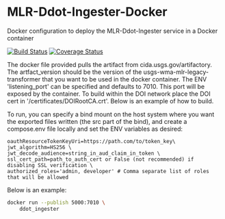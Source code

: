 # MLR-Ddot-Ingester-Docker
Docker configuration to deploy the MLR-Ddot-Ingester service in a Docker container 

[![Build Status](https://travis-ci.org/USGS-CIDA/MLR-Ddot-Ingester-Docker.svg?branch=master)](https://travis-ci.org/USGS-CIDA/MLR-Ddot-Ingester-Docker)
[![Coverage Status](https://coveralls.io/repos/github/USGS-CIDA/MLR-Ddot-Ingester-Docker/badge.svg)](https://coveralls.io/github/USGS-CIDA/MLR-Ddot-Ingester-Docker)

The docker file provided pulls the artifact from cida.usgs.gov/artifactory. The artfact_version should be the version of the usgs-wma-mlr-legacy-transformer that you want to be used in the docker container. The ENV 'listening_port' can be specified and defaults to 7010. This port will be exposed by the container. 
To build within the DOI network place the DOI cert in '/certificates/DOIRootCA.crt'. Below is an example of how to build.

To run, you can specify a bind mount on the host system where you want the exported files written (the src part of the bind), and create a compose.env file locally and set the ENV variables as desired:
```
oauthResourceTokenKeyUri=https://path.com/to/token_key\
jwt_algorithm=HS256 \
jwt_decode_audience=string_in_aud_claim_in_token \
ssl_cert_path=path_to_auth_cert or False (not recommended) if disabling SSL verification \
authorized_roles='admin, developer' # Comma separate list of roles that will be allowed
```

Below is an example:
```bash
docker run --publish 5000:7010 \
    ddot_ingester
```